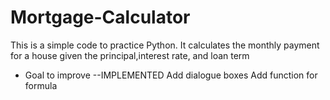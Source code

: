 # Mortgage-Calculator
This is a simple code to practice Python. It calculates the monthly payment for a house given the principal,interest rate, and loan term
 
- Goal to improve --IMPLEMENTED
Add dialogue boxes
Add function for formula
